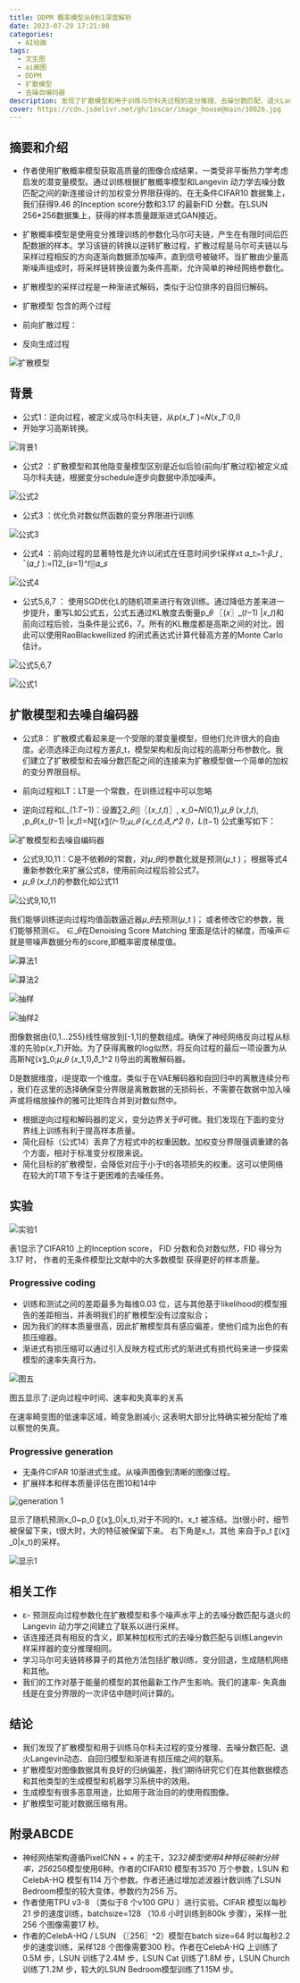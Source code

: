```yaml
---
title: DDPM 概率模型从0到1深度解析
date: 2023-07-29 17:21:00
categories:
  - AI绘画
tags:
  - 文生图
  - ai画图
  - DDPM
  - 扩散模型
  - 去噪自编码器 
description: 发现了扩散模型和用于训练马尔科夫过程的变分推理、去噪分数匹配、退火Langevin动态、自回归模型和渐进有损压缩之间的联系
cover: https://cdn.jsdelivr.net/gh/1oscar/image_house@main/10026.jpg
---
```



## 摘要和介绍

- 作者使用扩散概率模型获取高质量的图像合成结果，一类受非平衡热力学考虑启发的潜变量模型。通过训练根据扩散概率模型和Langevin 动力学去噪分数匹配之间的新连接设计的加权变分界限获得的。在无条件CIFAR10 数据集上，我们获得9.46 的Inception score分数和3.17 的最新FID 分数。在LSUN 256*256数据集上，获得的样本质量跟渐进式GAN接近。
- 扩散概率模型是使用变分推理训练的参数化马尔可夫链，产生在有限时间后匹配数据的样本。学习该链的转换以逆转扩散过程，扩散过程是马尔可夫链以与采样过程相反的方向逐渐向数据添加噪声，直到信号被破坏。当扩散由少量高斯噪声组成时，将采样链转换设置为条件高斯，允许简单的神经网络参数化。
- 扩散模型的采样过程是一种渐进式解码，类似于沿位排序的自回归解码。

- 扩散模型 包含的两个过程
- 前向扩散过程：
- 反向生成过程

![扩散模型](https://cdn.jsdelivr.net/gh/1oscar/image_house@main/20230729175755.png)


## 背景

- 公式1：逆向过程，被定义成马尔科夫链，从p(𝑥_𝑇 )=𝑁(𝑥_𝑇:0,I)
- 开始学习高斯转换。

![背景1](https://cdn.jsdelivr.net/gh/1oscar/image_house@main/20230729175844.png)

- 公式2 ：扩散模型和其他隐变量模型区别是近似后验(前向/扩散过程)被定义成马尔科夫链，根据变分schedule逐步向数据中添加噪声。

![公式2](https://cdn.jsdelivr.net/gh/1oscar/image_house@main/20230729175909.png)

- 公式3 ：优化负对数似然函数的变分界限进行训练

![公式3](https://cdn.jsdelivr.net/gh/1oscar/image_house@main/20230729175936.png)

- 公式4 ：前向过程的显著特性是允许以闭式在任意时间步t采样xt
  𝛼_t≔1-𝛽_𝑡 , ¯(𝛼_𝑡 ):=∏2_(𝑠=1)^𝑡▒𝛼_𝑠 

![公式4](https://cdn.jsdelivr.net/gh/1oscar/image_house@main/20230729175959.png)

- 公式5,6,7 ： 使用SGD优化L的随机项来进行有效训练。通过降低方差来进一步提升，重写L如公式五，公式五通过KL散度去衡量p_𝜃  〖(𝑥〗_(𝑡−1) |𝑥_𝑡)和前向过程后验，当条件是公式6，7。所有的KL散度都是高斯之间的对比，因此可以使用RaoBlackwellized 的闭式表达式计算代替高方差的Monte Carlo估计。

![公式5,6,7 ](https://cdn.jsdelivr.net/gh/1oscar/image_house@main/20230729180030.png)

![公式1](https://cdn.jsdelivr.net/gh/1oscar/image_house@main/20230729180041.png)


## 扩散模型和去噪自编码器

- 公式8： 扩散模式看起来是一个受限的潜变量模型，但他们允许很大的自由度。必须选择正向过程方差𝛽_t，模型架构和反向过程的高斯分布参数化。我们建立了扩散模型和去噪分数匹配之间的连接来为扩散模型做一个简单的加权的变分界限目标。
- 前向过程和LT：LT是一个常数，在训练过程中可以忽略

- 逆向过程和𝐿_(1:𝑇−1)：设置∑2_𝜃▒〖(𝑥_𝑡,𝑡)〗, 𝑥_0~𝑁(0,1),𝜇_𝜃 (𝑥_𝑡,𝑡),         ,p_𝜃(𝑥_(𝑡−1) |𝑥_𝑡)=N〖(𝑥〗_(𝑡−1);𝜇_𝜃 (𝑥_𝑡,𝑡),𝛿_𝑡^2 I)，L_(t−1) 公式重写如下：


![扩散模型和去噪自编码器](https://cdn.jsdelivr.net/gh/1oscar/image_house@main/20230729180212.png)


- 公式9,10,11：C是不依赖𝜃的常数，对𝜇_𝜃的参数化就是预测(𝜇_t ) ̃，根据等式4重新参数化来扩展公式8，使用前向过程后验公式7。
- 𝜇_𝜃 (𝑥_𝑡,𝑡)的参数化如公式11

![公式9,10,11](https://cdn.jsdelivr.net/gh/1oscar/image_house@main/20230729180240.png)

我们能够训练逆向过程均值函数逼近器𝜇_𝜃去预测(𝜇_t ) ̃，或者修改它的参数，我们能够预测∈。
∈_𝜃在Denoising Score Matching 里面是估计的梯度，而噪声∈就是带噪声数据分布的score,即概率密度梯度值。

![算法1](https://cdn.jsdelivr.net/gh/1oscar/image_house@main/20230729222453.png)

![算法2](https://cdn.jsdelivr.net/gh/1oscar/image_house@main/20230729222518.png)


![抽样](https://cdn.jsdelivr.net/gh/1oscar/image_house@main/20230729222545.png)

![抽样2](https://cdn.jsdelivr.net/gh/1oscar/image_house@main/20230729222600.png)

图像数据由{0,1…255}线性缩放到[-1,1]的整数组成。确保了神经网络反向过程从标准的先验p(𝑥_𝑇)开始。为了获得离散的log似然，将反向过程的最后一项设置为从高斯N〖(𝑥〗_0;𝜇_𝜃 (𝑥_1,1),𝛿_1^2 I)导出的离散解码器。

D是数据维度，i是提取一个维度。类似于在VAE解码器和自回归中的离散连续分布 ，我们在这里的选择确保变分界限是离散数据的无损码长，不需要在数据中加入噪声或将缩放操作的雅可比矩阵合并到对数似然中。

- 根据逆向过程和解码器的定义，变分边界关于𝜃可微。我们发现在下面的变分界线上训练有利于提高样本质量。
- 简化目标（公式14）丢弃了方程式中的权重因数。加权变分界限强调重建的各个方面，相对于标准变分权限来说。
- 简化目标的扩散模型，会降低对应于小于t的各项损失的权重。这可以使网络在较大的T项下专注于更困难的去噪任务。



## 实验

![实验1](https://cdn.jsdelivr.net/gh/1oscar/image_house@main/20230729222958.png)

表1显示了CIFAR10 上的Inception score，
FID 分数和负对数似然，FID 得分为3.17 时，
作者的无条件模型比文献中的大多数模型
获得更好的样本质量。


### Progressive coding 
- 训练和测试之间的差距最多为每维0.03 位，这与其他基于likelihood的模型报告的差距相当，并表明我们的扩散模型没有过度拟合；
- 因为我们的样本质量很高，因此扩散模型具有感应偏差，使他们成为出色的有损压缩器。
- 渐进式有损压缩可以通过引入反映方程式形式的渐进式有损代码来进一步探索模型的速率失真行为。

![图五](https://cdn.jsdelivr.net/gh/1oscar/image_house@main/20230729223119.png)

图五显示了:逆向过程中时间、速率和失真率的关系

在速率畸变图的低速率区域，畸变急剧减小; 这表明大部分比特确实被分配给了难以察觉的失真。

### Progressive generation

- 无条件CIFAR 10渐进式生成。从噪声图像到清晰的图像过程。
- 扩展样本和样本质量评估在图10和14中

![generation 1](https://cdn.jsdelivr.net/gh/1oscar/image_house@main/20230729223215.png)


显示了随机预测x_0~p_0 〖(x〗_0|x_t),对于不同的t，x_t 被冻结。当t很小时，细节被保留下来，t很大时，大的特征被保留下来。
右下角是x_t，其他 来自于p_t 〖(x〗_0|x_t)的采样。

![显示1](https://cdn.jsdelivr.net/gh/1oscar/image_house@main/20230729223325.png)


## 相关工作

- ε- 预测反向过程参数化在扩散模型和多个噪声水平上的去噪分数匹配与退火的Langevin 动力学之间建立了联系以进行采样。
- 该连接还具有相反的含义，即某种加权形式的去噪分数匹配与训练Langevin 样采样器的变分推理相同。
- 学习马尔可夫链转移算子的其他方法包括扩散训练，变分回退，生成随机网络和其他。
- 我们的工作对基于能量的模型的其他最新工作产生影响。我们的速率- 失真曲线是在变分界限的一次评估中随时间计算的。

## 结论


- 我们发现了扩散模型和用于训练马尔科夫过程的变分推理、去噪分数匹配、退火Langevin动态、自回归模型和渐进有损压缩之间的联系。
- 扩散模型对图像数据具有良好的归纳偏差，我们期待研究它们在其他数据模态和其他类型的生成模型和机器学习系统中的效用。
- 生成模型有很多恶意用途，比如用于政治目的的使用假图像。
- 扩散模型可能对数据压缩有用。



## 附录ABCDE

- 神经网络架构遵循PixelCNN + + 的主干，32*32模型使用4种特征映射分辨率，256*256模型使用6种。作者的CIFAR10 模型有3570 万个参数，LSUN 和CelebA-HQ 模型有114 万个参数。作者还通过增加滤波器计数训练了LSUN Bedroom模型的较大变体，参数约为256 万。
- 作者使用TPU v3-8 （类似于8 个v100 GPU ）进行实验。CIFAR 模型以每秒21 步的速度训练，batchsize=128 （10.6 小时训练到800k 步骤），采样一批256 个图像需要17 秒。
- 作者的CelebA-HQ / LSUN （〖256〗^2）模型在batch size=64 时以每秒2.2 步的速度训练，采样128 个图像需要300 秒。作者在CelebA-HQ 上训练了0.5M 步，LSUN 训练了2.4M 步，LSUN Cat 训练了1.8M 步，LSUN Church 训练了1.2M 步，较大的LSUN Bedroom模型训练了1.15M 步。




